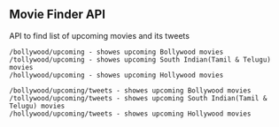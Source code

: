 ## Movie Finder API

API to find list of upcoming movies and its tweets

``` 
/bollywood/upcoming - showes upcoming Bollywood movies
/tollywood/upcoming - showes upcoming South Indian(Tamil & Telugu) movies 
/hollywood/upcoming - showes upcoming Hollywood movies 
```

```
/bollywood/upcoming/tweets - showes upcoming Bollywood movies
/tollywood/upcoming/tweets - showes upcoming South Indian(Tamil & Telugu) movies 
/hollywood/upcoming/tweets - showes upcoming Hollywood movies 
```

